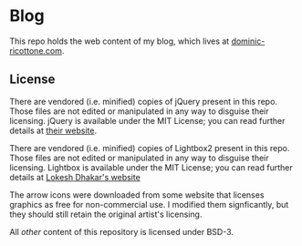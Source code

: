 # Blog

This repo holds the web content of my blog, which lives at
[dominic-ricottone.com](https://www.dominic-ricottone.com).

## License

There are vendored (i.e. minified) copies of jQuery present in this repo.
Those files are not edited or manipulated in any way to disguise their
licensing. jQuery is available under the MIT License; you can read further
details at [their website](https://jquery.org/license/).

There are vendored (i.e. minified) copies of Lightbox2 present in this repo.
Those files are not edited or manipulated in any way to disguise their
licensing. Lightbox is available under the MIT License; you can read further
details at
[Lokesh Dhakar's website](https://lokeshdhakar.com/projects/lightbox2/#license)

The arrow icons were downloaded from some website that licenses graphics as
free for non-commercial use. I modified them signficantly, but they should
still retain the original artist's licensing.

All *other* content of this repository is licensed under BSD-3.

